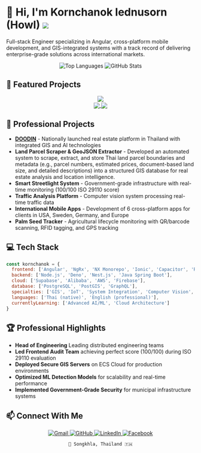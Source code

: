# 👋 Hi, I'm Kornchanok Iednusorn (Howl) ![](https://komarev.com/ghpvc/?username=HKornchanok)

Full-stack Engineer specializing in Angular, cross-platform mobile development, and GIS-integrated systems with a track record of delivering enterprise-grade solutions across international markets.

<div align="center">
  <img src="https://github-readme-stats-chi-one-49.vercel.app/api/top-langs/?username=HKornchanok&hide=MDX,HTML,SCSS&layout=compact" alt="Top Languages" />
  <img src="https://github-readme-stats-chi-one-49.vercel.app/api?username=HKornchanok&show_icons=true" alt="GitHub Stats" />
</div>

## 🚀 Featured Projects
<div align="center"> 
  <img align="center" src="https://github.com/HKornchanok/HKornchanok/blob/6f216d0333a4d864dbfd74eb039d4637090993f2/lv_0_20250513140526.gif" /> 
</div> 
<div align="center"> 
  <a href="https://github.com/HKornchanok/angular-vertex-firebase"> 
    <img align="center" src="https://github-readme-stats-chi-one-49.vercel.app/api/pin/?username=HKornchanok&repo=angular-vertex-firebase" /> 
  </a>
  <a href="https://github.com/HKornchanok/ChangeSolver-DP-BFS"> <img align="center" src="https://github-readme-stats-chi-one-49.vercel.app/api/pin/?username=HKornchanok&repo=ChangeSolver-DP-BFS" /> </a> </div>
</div>

## 💼 Professional Projects

- **[DOODIN](https://doodin.hbolte.com)** - Nationally launched real estate platform in Thailand with integrated GIS and AI technologies
- **Land Parcel Scraper & GeoJSON Extractor** - Developed an automated system to scrape, extract, and store Thai land parcel boundaries and metadata (e.g., parcel numbers, estimated prices, document-based land size, and detailed descriptions) into a structured GIS database for real estate analysis and location intelligence.
- **Smart Streetlight System** - Government-grade infrastructure with real-time monitoring (100/100 ISO 29110 score)
- **Traffic Analysis Platform** - Computer vision system processing real-time traffic data 
- **International Mobile Apps** - Development of 6 cross-platform apps for clients in USA, Sweden, Germany, and Europe
- **Palm Seed Tracker** - Agricultural lifecycle monitoring with QR/barcode scanning, RFID tagging, and GPS tracking

## 💻 Tech Stack

```javascript
const kornchanok = {
  frontend: ['Angular', 'NgRx', 'NX Monorepo', 'Ionic', 'Capacitor', 'React', 'React Native', 'Next.js', 'Flutter', 'Swift', 'Kotlin'],
  backend: ['Node.js', 'Deno', 'Nest.js', 'Java Spring Boot'],
  cloud: ['Supabase', 'Alibaba', 'AWS', 'Firebase'],
  database: ['PostgreSQL', 'PostGIS', 'GraphQL'],
  specialties: ['GIS', 'IoT', 'System Integration', 'Computer Vision', 'Machine Learning'],
  languages: ['Thai (native)', 'English (professional)'],
  currentlyLearning: ['Advanced AI/ML', 'Cloud Architecture']
}
```

## 🏆 Professional Highlights

- **Head of Engineering** Leading distributed engineering teams
- **Led Frontend Audit Team** achieving perfect score (100/100) during ISO 29110 evaluation
- **Deployed Secure GIS Servers** on ECS Cloud for production environments
- **Optimized ML Detection Models** for scalability and real-time performance
- **Implemented Government-Grade Security** for municipal infrastructure systems

## 📫 Connect With Me

<div align="center">
  <a href="mailto:ied.kornchanok@gmail.com">
    <img alt="Gmail" src="https://img.shields.io/badge/Gmail-D14836?style=for-the-badge&logo=gmail&logoColor=white" />
  </a>
  <a href="https://github.com/HKornchanok">
    <img alt="GitHub" src="https://img.shields.io/badge/github-%23121011.svg?style=for-the-badge&logo=github&logoColor=white" />
  </a>
  <a href="https://www.linkedin.com/in/kornchanok-iednusorn-435a8a2a0/">
    <img alt="LinkedIn" src="https://img.shields.io/badge/linkedin-%230077B5.svg?style=for-the-badge&logo=linkedin&logoColor=white" />
  </a>
  <a href="https://www.facebook.com/howl.kornchanok.77/">
    <img alt="Facebook" src="https://img.shields.io/badge/Facebook-%231877F2.svg?style=for-the-badge&logo=Facebook&logoColor=white" />
  </a>
</div>

<div align="center">
  
```
📍 Songkhla, Thailand 🇹🇭
```

